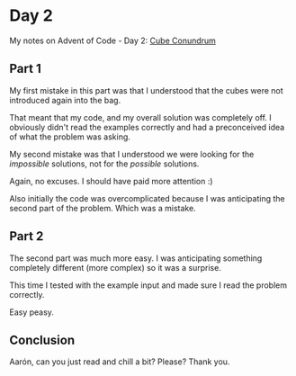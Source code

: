 # Day 2

My notes on Advent of Code - Day 2: [Cube Conundrum](https://adventofcode.com/2023/day/2)

## Part 1

My first mistake in this part was that I understood that the cubes were not introduced again into the bag.

That meant that my code, and my overall solution was completely off. I obviously didn't read the examples correctly and had a preconceived idea of what the problem was asking.

My second mistake was that I understood we were looking for the _impossible_ solutions, not for the _possible_ solutions.

Again, no excuses. I should have paid more attention :)

Also initially the code was overcomplicated because I was anticipating the second part of the problem. Which was a mistake.

## Part 2

The second part was much more easy. I was anticipating something completely different (more complex) so it was a surprise.

This time I tested with the example input and made sure I read the problem correctly.

Easy peasy.

## Conclusion

Aarón, can you just read and chill a bit? Please? Thank you.

